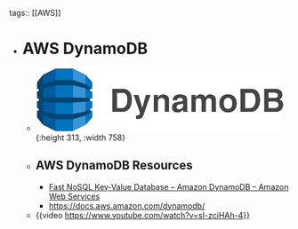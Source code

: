tags:: [[AWS]]

- # AWS DynamoDB
	- ![dynamodb.png](../assets/dynamodb_1703914910251_0.png){:height 313, :width 758}
	- ## AWS DynamoDB Resources
		- [Fast NoSQL Key-Value Database – Amazon DynamoDB – Amazon Web Services](https://aws.amazon.com/dynamodb/)
		- https://docs.aws.amazon.com/dynamodb/
	- {{video https://www.youtube.com/watch?v=sI-zciHAh-4}}